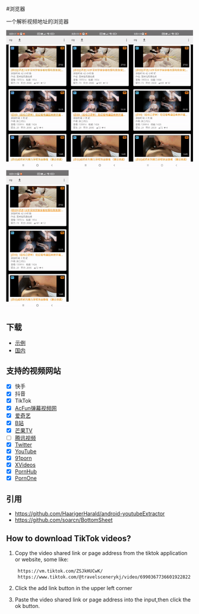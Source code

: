 #浏览器

一个解析视频地址的浏览器

<img src="images/1.gif" width="33.3%"><img src="images/2.gif" width="33.3%"><img src="images/3.gif" width="33.3%"><img src="images/4.gif" width="33.3%">

## 下载

* [示例](https://github.com/grandiloquent/VideoBrowser/releases)
* [国内](https://lucidu.cn/article/jqdkgl)

## 支持的视频网站

* [x] 快手
* [x] 抖音
* [x] TikTok
* [x] [AcFun弹幕视频网](https://www.acfun.cn/)
* [x] [爱奇艺](https://m.iqiyi.com/)
* [x] [B站](https://www.bilibili.com/)
* [x] [芒果TV](https://mgtv.com/)
* [ ] [腾讯视频](https://v.qq.com/)
* [x] [Twitter](https://m.twitter.com)
* [x] [YouTube](https://m.youtube.com)
* [x] [91porn](https://91porn.com/index.php)
* [x] [XVideos](https://xvideos.com)
* [x] [PornHub](https://www.pornhub.com)
* [x] [PornOne](https://pornone.com/)

## 引用

* https://github.com/HaarigerHarald/android-youtubeExtractor
* https://github.com/soarcn/BottomSheet

## How to download TikTok videos?

1. Copy the video shared link or page address from the tiktok application or website, some like:

        https://vm.tiktok.com/ZSJkHUCwK/
        https://www.tiktok.com/@travelscenerykj/video/6990367736601922822

2. Click the add link button in the upper left corner

3. Paste the video shared link or page address into the input,then click the ok button.